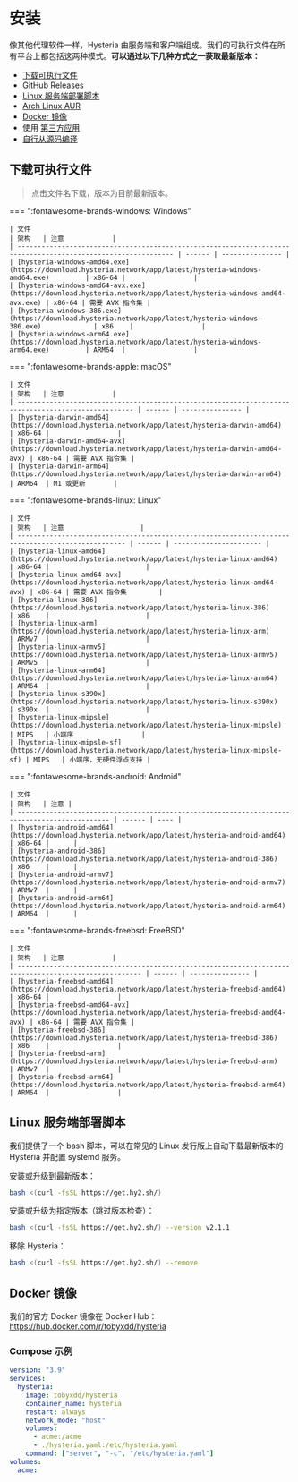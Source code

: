 # 安装

像其他代理软件一样，Hysteria 由服务端和客户端组成。我们的可执行文件在所有平台上都包括这两种模式。**可以通过以下几种方式之一获取最新版本：**

- [下载可执行文件](#_2)
- [GitHub Releases](https://github.com/apernet/hysteria/releases)
- [Linux 服务端部署脚本](#linux)
- [Arch Linux AUR](https://aur.archlinux.org/packages/hysteria)
- [Docker 镜像](#docker)
- 使用 [第三方应用](3rd-party-apps.md)
- [自行从源码编译](../developers/Build.md)

## 下载可执行文件

> 点击文件名下载，版本为目前最新版本。

=== ":fontawesome-brands-windows: Windows"

    | 文件                                                                                                          | 架构   | 注意            |
    | ------------------------------------------------------------------------------------------------------------- | ------ | --------------- |
    | [hysteria-windows-amd64.exe](https://download.hysteria.network/app/latest/hysteria-windows-amd64.exe)         | x86-64 |                 |
    | [hysteria-windows-amd64-avx.exe](https://download.hysteria.network/app/latest/hysteria-windows-amd64-avx.exe) | x86-64 | 需要 AVX 指令集 |
    | [hysteria-windows-386.exe](https://download.hysteria.network/app/latest/hysteria-windows-386.exe)             | x86    |                 |
    | [hysteria-windows-arm64.exe](https://download.hysteria.network/app/latest/hysteria-windows-arm64.exe)         | ARM64  |                 |

=== ":fontawesome-brands-apple: macOS"

    | 文件                                                                                                | 架构   | 注意            |
    | --------------------------------------------------------------------------------------------------- | ------ | --------------- |
    | [hysteria-darwin-amd64](https://download.hysteria.network/app/latest/hysteria-darwin-amd64)         | x86-64 |                 |
    | [hysteria-darwin-amd64-avx](https://download.hysteria.network/app/latest/hysteria-darwin-amd64-avx) | x86-64 | 需要 AVX 指令集 |
    | [hysteria-darwin-arm64](https://download.hysteria.network/app/latest/hysteria-darwin-arm64)         | ARM64  | M1 或更新       |

=== ":fontawesome-brands-linux: Linux"

    | 文件                                                                                              | 架构   | 注意                   |
    | ------------------------------------------------------------------------------------------------- | ------ | ---------------------- |
    | [hysteria-linux-amd64](https://download.hysteria.network/app/latest/hysteria-linux-amd64)         | x86-64 |                        |
    | [hysteria-linux-amd64-avx](https://download.hysteria.network/app/latest/hysteria-linux-amd64-avx) | x86-64 | 需要 AVX 指令集        |
    | [hysteria-linux-386](https://download.hysteria.network/app/latest/hysteria-linux-386)             | x86    |                        |
    | [hysteria-linux-arm](https://download.hysteria.network/app/latest/hysteria-linux-arm)             | ARMv7  |                        |
    | [hysteria-linux-armv5](https://download.hysteria.network/app/latest/hysteria-linux-armv5)         | ARMv5  |                        |
    | [hysteria-linux-arm64](https://download.hysteria.network/app/latest/hysteria-linux-arm64)         | ARM64  |                        |
    | [hysteria-linux-s390x](https://download.hysteria.network/app/latest/hysteria-linux-s390x)         | s390x  |                        |
    | [hysteria-linux-mipsle](https://download.hysteria.network/app/latest/hysteria-linux-mipsle)       | MIPS   | 小端序                 |
    | [hysteria-linux-mipsle-sf](https://download.hysteria.network/app/latest/hysteria-linux-mipsle-sf) | MIPS   | 小端序，无硬件浮点支持 |

=== ":fontawesome-brands-android: Android"

    | 文件                                                                                          | 架构   | 注意 |
    | --------------------------------------------------------------------------------------------- | ------ | ---- |
    | [hysteria-android-amd64](https://download.hysteria.network/app/latest/hysteria-android-amd64) | x86-64 |      |
    | [hysteria-android-386](https://download.hysteria.network/app/latest/hysteria-android-386)     | x86    |      |
    | [hysteria-android-armv7](https://download.hysteria.network/app/latest/hysteria-android-armv7) | ARMv7  |      |
    | [hysteria-android-arm64](https://download.hysteria.network/app/latest/hysteria-android-arm64) | ARM64  |      |

=== ":fontawesome-brands-freebsd: FreeBSD"

    | 文件                                                                                                  | 架构   | 注意            |
    | ----------------------------------------------------------------------------------------------------- | ------ | --------------- |
    | [hysteria-freebsd-amd64](https://download.hysteria.network/app/latest/hysteria-freebsd-amd64)         | x86-64 |                 |
    | [hysteria-freebsd-amd64-avx](https://download.hysteria.network/app/latest/hysteria-freebsd-amd64-avx) | x86-64 | 需要 AVX 指令集 |
    | [hysteria-freebsd-386](https://download.hysteria.network/app/latest/hysteria-freebsd-386)             | x86    |                 |
    | [hysteria-freebsd-arm](https://download.hysteria.network/app/latest/hysteria-freebsd-arm)             | ARMv7  |                 |
    | [hysteria-freebsd-arm64](https://download.hysteria.network/app/latest/hysteria-freebsd-arm64)         | ARM64  |                 |

## Linux 服务端部署脚本

我们提供了一个 bash 脚本，可以在常见的 Linux 发行版上自动下载最新版本的 Hysteria 并配置 systemd 服务。

安装或升级到最新版本：

```bash
bash <(curl -fsSL https://get.hy2.sh/)
```

安装或升级为指定版本（跳过版本检查）：

```bash
bash <(curl -fsSL https://get.hy2.sh/) --version v2.1.1
```

移除 Hysteria：

```bash
bash <(curl -fsSL https://get.hy2.sh/) --remove
```

## Docker 镜像

我们的官方 Docker 镜像在 Docker Hub： https://hub.docker.com/r/tobyxdd/hysteria

### Compose 示例

```yaml
version: "3.9"
services:
  hysteria:
    image: tobyxdd/hysteria
    container_name: hysteria
    restart: always
    network_mode: "host"
    volumes:
      - acme:/acme
      - ./hysteria.yaml:/etc/hysteria.yaml
    command: ["server", "-c", "/etc/hysteria.yaml"]
volumes:
  acme:
```
